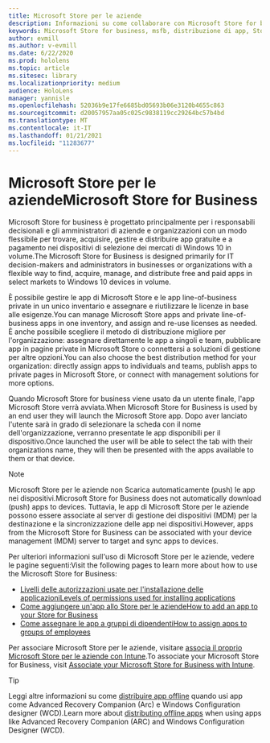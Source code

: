 ```yaml
---
title: Microsoft Store per le aziende
description: Informazioni su come collaborare con Microsoft Store for business per pubblicare le applicazioni di realtà mista nella propria azienda.
keywords: Microsoft Store for business, msfb, distribuzione di app, Store
author: evmill
ms.author: v-evmill
ms.date: 6/22/2020
ms.prod: hololens
ms.topic: article
ms.sitesec: library
ms.localizationpriority: medium
audience: HoloLens
manager: yannisle
ms.openlocfilehash: 52036b9e17fe6685bd05693b06e3120b4655c863
ms.sourcegitcommit: d20057957aa05c025c9838119cc29264bc57b4bd
ms.translationtype: MT
ms.contentlocale: it-IT
ms.lasthandoff: 01/21/2021
ms.locfileid: "11283677"
---
```

# <span data-ttu-id="314e7-104">Microsoft Store per le aziende</span><span class="sxs-lookup"><span data-stu-id="314e7-104">Microsoft Store for Business</span></span>

<span data-ttu-id="314e7-105">Microsoft Store for business è progettato principalmente per i responsabili decisionali e gli amministratori di aziende e organizzazioni con un modo flessibile per trovare, acquisire, gestire e distribuire app gratuite e a pagamento nei dispositivi di selezione dei mercati di Windows 10 in volume.</span><span class="sxs-lookup"><span data-stu-id="314e7-105">The Microsoft Store for Business is designed primarily for IT decision-makers and administrators in businesses or organizations with a flexible way to find, acquire, manage, and distribute free and paid apps in select markets to Windows 10 devices in volume.</span></span> 

<span data-ttu-id="314e7-106">È possibile gestire le app di Microsoft Store e le app line-of-business private in un unico inventario e assegnare e riutilizzare le licenze in base alle esigenze.</span><span class="sxs-lookup"><span data-stu-id="314e7-106">You can manage Microsoft Store apps and private line-of-business apps in one inventory, and assign and re-use licenses as needed.</span></span> <span data-ttu-id="314e7-107">È anche possibile scegliere il metodo di distribuzione migliore per l'organizzazione: assegnare direttamente le app a singoli e team, pubblicare app in pagine private in Microsoft Store o connettersi a soluzioni di gestione per altre opzioni.</span><span class="sxs-lookup"><span data-stu-id="314e7-107">You can also choose the best distribution method for your organization: directly assign apps to individuals and teams, publish apps to private pages in Microsoft Store, or connect with management solutions for more options.</span></span>

<span data-ttu-id="314e7-108">Quando Microsoft Store for business viene usato da un utente finale, l'app Microsoft Store verrà avviata.</span><span class="sxs-lookup"><span data-stu-id="314e7-108">When Microsoft Store for Business is used by an end user they will launch the Microsoft Store app.</span></span> <span data-ttu-id="314e7-109">Dopo aver lanciato l'utente sarà in grado di selezionare la scheda con il nome dell'organizzazione, verranno presentate le app disponibili per il dispositivo.</span><span class="sxs-lookup"><span data-stu-id="314e7-109">Once launched the user will be able to select the tab with their organizations name, they will then be presented with the apps available to them or that device.</span></span>

> [!Note] 
> <span data-ttu-id="314e7-110">Microsoft Store per le aziende non Scarica automaticamente (push) le app nei dispositivi.</span><span class="sxs-lookup"><span data-stu-id="314e7-110">Microsoft Store for Business does not automatically download (push) apps to devices.</span></span> <span data-ttu-id="314e7-111">Tuttavia, le app di Microsoft Store per le aziende possono essere associate al server di gestione dei dispositivi (MDM) per la destinazione e la sincronizzazione delle app nei dispositivi.</span><span class="sxs-lookup"><span data-stu-id="314e7-111">However, apps from the Microsoft Store for Business can be associated with your device management (MDM) server to target and sync apps to devices.</span></span>

<span data-ttu-id="314e7-112">Per ulteriori informazioni sull'uso di Microsoft Store per le aziende, vedere le pagine seguenti:</span><span class="sxs-lookup"><span data-stu-id="314e7-112">Visit the following pages to learn more about how to use the Microsoft Store for Business:</span></span>
* [<span data-ttu-id="314e7-113">Livelli delle autorizzazioni usate per l'installazione delle applicazioni</span><span class="sxs-lookup"><span data-stu-id="314e7-113">Levels of permissions used for installing applications</span></span>](https://docs.microsoft.com/mem/intune/configuration/device-restrictions-windows-holographic#app-store)
* [<span data-ttu-id="314e7-114">Come aggiungere un'app allo Store per le aziende</span><span class="sxs-lookup"><span data-stu-id="314e7-114">How to add an app to your Store for Business</span></span>](https://docs.microsoft.com/mem/intune/apps/store-apps-windows)
* [<span data-ttu-id="314e7-115">Come assegnare le app a gruppi di dipendenti</span><span class="sxs-lookup"><span data-stu-id="314e7-115">How to assign apps to groups of employees</span></span>](https://docs.microsoft.com/mem/intune/apps/windows-store-for-business)

<span data-ttu-id="314e7-116">Per associare Microsoft Store per le aziende, visitare [associa il proprio Microsoft Store per le aziende con Intune](https://docs.microsoft.com/mem/intune/apps/windows-store-for-business#associate-your-microsoft-store-for-business-account-with-intune).</span><span class="sxs-lookup"><span data-stu-id="314e7-116">To associate your Microsoft Store for Business, visit [Associate your Microsoft Store for Business with Intune](https://docs.microsoft.com/mem/intune/apps/windows-store-for-business#associate-your-microsoft-store-for-business-account-with-intune).</span></span>

> [!Tip] 
> <span data-ttu-id="314e7-117">Leggi altre informazioni su come [distribuire app offline](https://docs.microsoft.com/microsoft-store/distribute-offline-apps) quando usi app come Advanced Recovery Companion (Arc) e Windows Configuration designer (WCD).</span><span class="sxs-lookup"><span data-stu-id="314e7-117">Learn more about [distributing offline apps](https://docs.microsoft.com/microsoft-store/distribute-offline-apps) when using apps like Advanced Recovery Companion (ARC) and Windows Configuration Designer (WCD).</span></span>
